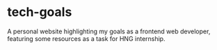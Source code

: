 # tech-goals
A personal website highlighting my goals as a frontend web developer, featuring some resources as a task for HNG internship.
